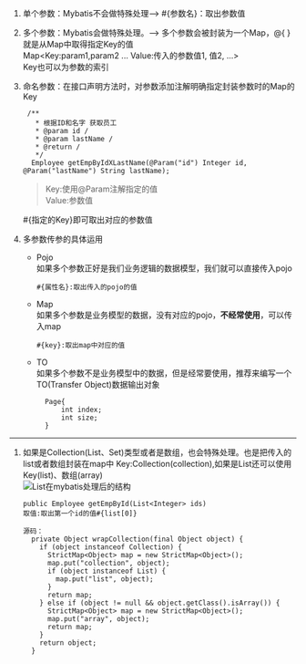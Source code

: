 1. 单个参数：Mybatis不会做特殊处理-->
#{参数名}：取出参数值  
2. 多个参数：Mybatis会做特殊处理。--> 多个参数会被封装为一个Map，@{
}就是从Map中取得指定Key的值  
Map<Key:param1,param2 ... Value:传入的参数值1, 值2, ...>  
Key也可以为参数的索引
3. 命名参数：在接口声明方法时，对参数添加注解明确指定封装参数时的Map的Key  
    ```
     /**
       * 根据ID和名字 获取员工
       * @param id /
       * @param lastName /
       * @return /
       */
      Employee getEmpByIdXLastName(@Param("id") Integer id, @Param("lastName") String lastName);
    ```
    > Key:使用@Param注解指定的值  
    > Value:参数值  

    #{指定的Key}即可取出对应的参数值
4. 多参数传参的具体运用   
    - Pojo  
      如果多个参数正好是我们业务逻辑的数据模型，我们就可以直接传入pojo  
      ```
      #{属性名}:取出传入的pojo的值
    - Map  
      如果多个参数是业务模型的数据，没有对应的pojo，**不经常使用**，可以传入map
      ```
      #{key}:取出map中对应的值
    - TO  
      如果多个参数不是业务模型中的数据，但是经常要使用，推荐来编写一个TO(Transfer Object)数据输出对象
      ```
        Page{
            int index;
            int size;
        }
      ```
<hr/>

1. 如果是Collection(List、Set)类型或者是数组，也会特殊处理。也是把传入的list或者数组封装在map中
Key:Collection(collection),如果是List还可以使用 Key(list)、数组(array)  
![List在mybatis处理后的结构](https://makedown-1257967443.cos.ap-guangzhou.myqcloud.com/List%E5%9C%A8mybatis%E5%A4%84%E7%90%86%E5%90%8E%E7%9A%84%E7%BB%93%E6%9E%84.png?q-sign-algorithm=sha1&q-ak=AKID6ASqQObo2DbLPGdBi85CuwIL5ZBKcV6v&q-sign-time=1550751351;1550753151&q-key-time=1550751351;1550753151&q-header-list=&q-url-param-list=&q-signature=d4536fb5021632c1894801d81b22ee9599995a26&x-cos-security-token=15634342977efbdfe40f629599b85ba1137aac9e10001)
    ```
    public Employee getEmpById(List<Integer> ids)
    取值:取出第一个id的值#{list[0]}
    
    源码：
      private Object wrapCollection(final Object object) {
        if (object instanceof Collection) {
          StrictMap<Object> map = new StrictMap<Object>();
          map.put("collection", object);
          if (object instanceof List) {
            map.put("list", object);
          }
          return map;
        } else if (object != null && object.getClass().isArray()) {
          StrictMap<Object> map = new StrictMap<Object>();
          map.put("array", object);
          return map;
        }
        return object;
      }
    ```
